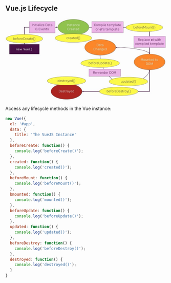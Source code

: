 ## Vue.js  Lifecycle

![lc](https://github.com/vgorbic1/Tutorials/blob/master/JavaScript/Vue/images/lc.jpg)

Access any lifecycle methods in the Vue instance:
```javascript
new Vue({
  el: '#app',
  data: {
    title: 'The VueJS Instance'
  },
  beforeCreate: function() {
    console.log('beforeCreate()');
  },
  created: function() {
    console.log('created()');
  },
  beforeMount: function() {
    console.log('beforeMount()');
  },
  bmounted: function() {
    console.log('mounted()');
  },
  beforeUpdate: function() {
    console.log('beforeUpdate()');
  },
  updated: function() {
    console.log('updated()');
  },
  beforeDestroy: function() {
    console.log('beforeDestroy()');
  },
  destroyed: function() {
    console.log('destroyed()');
  }
}
```
